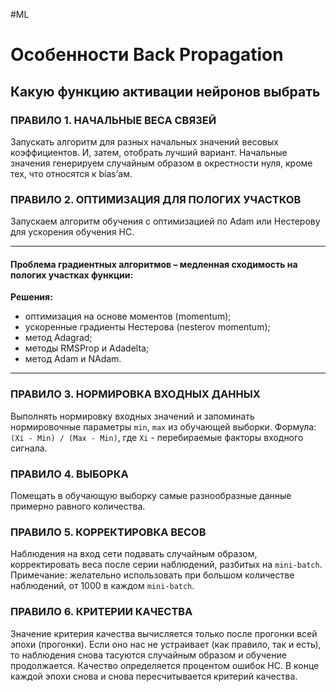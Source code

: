 #ML

# Особенности Back Propagation

## Какую функцию активации нейронов выбрать

### ПРАВИЛО 1. НАЧАЛЬНЫЕ ВЕСА СВЯЗЕЙ
Запускать алгоритм для разных начальных значений весовых коэффициентов. И, затем, отобрать лучший вариант. Начальные значения генерируем случайным образом в окрестности нуля, кроме тех, что относятся к bias’ам.

### ПРАВИЛО 2. ОПТИМИЗАЦИЯ ДЛЯ ПОЛОГИХ УЧАСТКОВ
Запускаем алгоритм обучения с оптимизацией по Adam или Нестерову для ускорения обучения НС.

---

#### Проблема градиентных алгоритмов – медленная сходимость на пологих участках функции:
**Решения:**
- оптимизация на основе моментов (momentum);
- ускоренные градиенты Нестерова (nesterov momentum);
- метод Adagrad;
- методы RMSProp и Adadelta;
- метод Adam и NAdam.

---

### ПРАВИЛО 3. НОРМИРОВКА ВХОДНЫХ ДАННЫХ
Выполнять нормировку входных значений и запоминать нормировочные параметры `min`, `max` из обучающей выборки.
Формула: `(Xi - Min) / (Max - Min)`, где `Xi` - перебираемые факторы входного сигнала.

### ПРАВИЛО 4. ВЫБОРКА
Помещать в обучающую выборку самые разнообразные данные примерно равного количества.

### ПРАВИЛО 5. КОРРЕКТИРОВКА ВЕСОВ
Наблюдения на вход сети подавать случайным образом, корректировать веса после серии наблюдений, разбитых на `mini-batch`. Примечание: желательно использовать при большом количестве наблюдений, от 1000 в каждом `mini-batch`.

### ПРАВИЛО 6. КРИТЕРИИ КАЧЕСТВА
Значение критерия качества вычисляется только после прогонки всей эпохи (прогонки). Если оно нас не устраивает (как правило, так и есть), то наблюдения снова тасуются случайным образом и обучение продолжается. Качество определяется процентом ошибок НС. В конце каждой эпохи снова и снова пересчитывается критерий качества.
